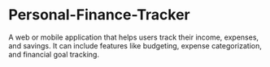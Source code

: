 # Personal-Finance-Tracker
A web or mobile application that helps users track their income, expenses, and savings. It can include features like budgeting, expense categorization, and financial goal tracking.
